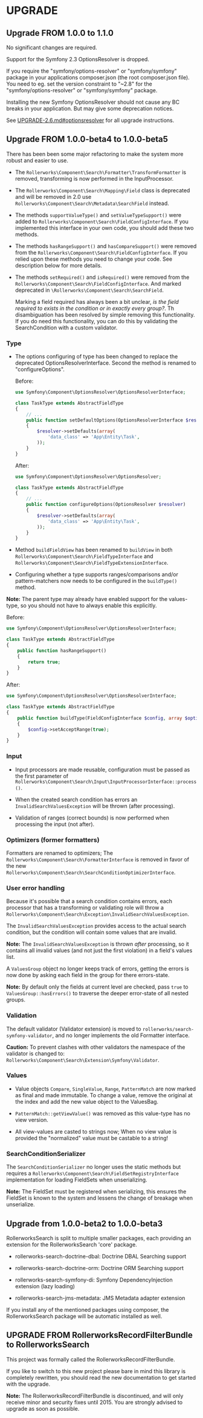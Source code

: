 UPGRADE
=======

## Upgrade FROM 1.0.0 to 1.1.0

No significant changes are required.

Support for the Symfony 2.3 OptionsResolver is dropped.

If you require the "symfony/options-resolver" or "symfony/symfony"
package in your applications composer.json (the root composer.json file).
You need to eg. set the version constraint to "~2.8" for the "symfony/options-resolver" or
"symfony/symfony" package.

Installing the new Symfony OptionsResolver should not cause any BC breaks in your
application. But may give some deprecation notices.

See [UPGRADE-2.6.md#optionsresolver](https://github.com/symfony/symfony/blob/2.8/UPGRADE-2.6.md#optionsresolver)
for all upgrade instructions.

## Upgrade FROM 1.0.0-beta4 to 1.0.0-beta5

There has been been some major refactoring to make the system more robust
and easier to use.

 * The `Rollerworks\Component\Search\Formatter\TransformFormatter` is removed,
   transforming is now performed in the InputProcessor.

 * The `Rollerworks\Component\Search\Mapping\Field` class is deprecated and will be
   removed in 2.0 use `Rollerworks\Component\Search\Metadata\SearchField` instead.

 * The methods `supportValueType()` and `setValueTypeSupport()` were added
   to `Rollerworks\Component\Search\FieldConfigInterface`. If you implemented
   this interface in your own code, you should add these two methods.

 * The methods `hasRangeSupport()` and `hasCompareSupport()` were removed
   from the `Rollerworks\Component\Search\FieldConfigInterface`. If you
   relied upon these methods you need to change your code.
   See description below for more details.

 * The methods `setRequired()` and `isRequired()` were removed
   from the `Rollerworks\Component\Search\FieldConfigInterface`.
   And marked deprecated in `\Rollerworks\Component\Search\SearchField`.

   Marking a field required has always been a bit unclear, *is the field required
   to exists in the condition or in exactly every group?*. Th disambiguation
   has been resolved by simple removing this functionality. If you do need this functionality,
   you can do this by validating the SearchCondition with a custom validator.

### Type

 * The options configuring of type has been changed to replace the deprecated
   OptionsResolverInterface. Second the method is renamed to "configureOptions".

   Before:

   ```php
   use Symfony\Component\OptionsResolver\OptionsResolverInterface;

   class TaskType extends AbstractFieldType
   {
       // ...
       public function setDefaultOptions(OptionsResolverInterface $resolver)
       {
           $resolver->setDefaults(array(
               'data_class' => 'App\Entity\Task',
           ));
       }
   }
   ```

   After:

   ```php
   use Symfony\Component\OptionsResolver\OptionsResolver;

   class TaskType extends AbstractFieldType
   {
       // ...
       public function configureOptions(OptionsResolver $resolver)
       {
           $resolver->setDefaults(array(
               'data_class' => 'App\Entity\Task',
           ));
       }
   }
   ```

 * Method `buildFieldView` has been renamed to `buildView` in both
  `Rollerworks\Component\Search\FieldTypeInterface` and
  `Rollerworks\Component\Search\FieldTypeExtensionInterface`.

 * Configuring whether a type supports ranges/comparisons and/or pattern-matchers
   now needs to be configured in the `buildType()` method.

  **Note:** The parent type may already have enabled support for the
  values-type, so you should not have to always enable this explicitly.

  Before:

  ```php
  use Symfony\Component\OptionsResolver\OptionsResolverInterface;

  class TaskType extends AbstractFieldType
  {
      public function hasRangeSupport()
      {
          return true;
      }
  }
  ```

  After:

  ```php
  use Symfony\Component\OptionsResolver\OptionsResolverInterface;

  class TaskType extends AbstractFieldType
  {
      public function buildType(FieldConfigInterface $config, array $options)
      {
          $config->setAcceptRange(true);
      }
  }
  ```

### Input

 * Input processors are made reusable, configuration must be passed as the
   first parameter of `Rollerworks\Component\Search\Input\InputProcessorInterface::process()`.

 * When the created search condition has errors an `InvalidSearchValuesException`
   will be thrown (after processing).

 * Validation of ranges (correct bounds) is now performed when processing
   the input (not after).

### Optimizers (former formatters)

Formatters are renamed to optimizers; The `Rollerworks\Component\Search\FormatterInterface`
is removed in favor of the new `Rollerworks\Component\Search\SearchConditionOptimizerInterface`.

### User error handling

Because it's possible that a search condition contains errors, each processor
that has a transforming or validating role will throw a
`Rollerworks\Component\Search\Exception\InvalidSearchValuesException`.

The `InvalidSearchValuesException` provides access to the actual search condition,
but the condition will contain some values that are invalid.

**Note:** The `InvalidSearchValuesException` is thrown *after* processing,
so it contains all invalid values (and not just the first violation) in a field's
values list.

A `ValuesGroup` object no longer keeps track of errors, getting the errors
is now done by asking each field in the group for there errors-state.

**Note:** By default only the fields at current level are checked,
pass `true` to `ValuesGroup::hasErrors()` to traverse the deeper
error-state of all nested groups.

### Validation

The default validator (Validator extension) is moved to `rollerworks/search-symfony-validator`,
and no longer implements the old Formatter interface.

**Caution:** To prevent clashes with other validators the namespace of the validator
is changed to: `Rollerworks\Component\Search\Extension\Symfony\Validator`.

### Values

 * Value objects `Compare`, `SingleValue`, `Range`, `PatternMatch` are now marked as
   final and made immutable. To change a value, remove the original at the index and
   add the new value object to the ValuesBag.

 * `PatternMatch::getViewValue()` was removed as this value-type has no view version.

 * All view-values are casted to strings now;
   When no view value is provided the "normalized" value must be castable to a string!

### SearchConditionSerializer

The `SearchConditionSerializer` no longer uses the static methods
but requires a `Rollerworks\Component\Search\FieldSetRegistryInterface` implementation
for loading FieldSets when unserializing.

**Note:** The FieldSet must be registered when serializing, this ensures the FieldSet is
known to the system and lessens the change of breakage when unserialize.

## Upgrade from 1.0.0-beta2 to 1.0.0-beta3

RollerworksSearch is split to multiple smaller packages,
each providing an extension for the RollerworksSearch 'core' package.

* rollerworks-search-doctrine-dbal: Doctrine DBAL Searching support
* rollerworks-search-doctrine-orm:  Doctrine ORM Searching support

* rollerworks-search-symfony-di: Symfony DependencyInjection extension (lazy loading)
* rollerworks-search-jms-metadata: JMS Metadata adapter extension

If you install any of the mentioned packages using composer,
the RollerworksSearch package will be automatic installed as well.

## UPGRADE FROM RollerworksRecordFilterBundle to RollerworksSearch

This project was formally called the RollerworksRecordFilterBundle.

If you like to switch to this new project please bare in mind
this library is completely rewritten, you should read the new documentation
to get started with the upgrade.

**Note:** The RollerworksRecordFilterBundle is discontinued, and will only receive
minor and security fixes until 2015. You are strongly advised to upgrade as soon as
possible.
